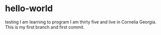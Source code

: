 # hello-world
testing
I am learning to program I am thirty five and live in Cornelia Georgia.  This is my first branch and first commit.
